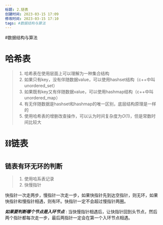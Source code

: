 ```yaml
---
标题: 2.链表
创建时间: 2023-03-15 17:09
修改时间: 2023-03-15 17:10
tags: #数据结构与算法
---
```



#数据结构与算法 
# 哈希表
> 1. 哈希表在使用层面上可以理解为一种集合结构
> 2. 如果只有key，没有伴随数据value，可以使用hashset结构（c++中叫unordered_set）
> 3. 如果既有key又有伴随数据value，可以使用hashmap结构（c++中叫unordered_map）
> 4. 有无伴随数据是hashset和hashmap的唯一区别，底层结构原理是一样的
> 5. 使用哈希表的增删改查操作，可以认为时间复杂度为$O(1)$，但是常数时间比较大


# ⛓️链表
## 链表有环无环的判断
> 1. 使用哈系表记录
> 2. 快慢指针

快指针一次走两步，慢指针一次走一步，如果快指针先到达空指针，则无环，如果快指针和慢指针相遇，则有环。快指针一定不会超过慢指针两圈。

***如果要判断哪个节点是入环节点*** : 当快慢指针相遇后，让快指针回到头节点，然后两个指针都每次走一步，最后两指针一定会在第一个入环节点相遇。